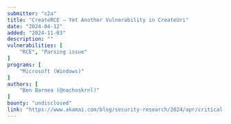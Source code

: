 ```yaml
---
submitter: "c2a"
title: "CreateRCE — Yet Another Vulnerability in CreateUri"
date: "2024-04-12"
added: "2024-11-03"
description: ""
vulnerabilities: [
    "RCE", "Parsing issue"
]
programs: [
    "Microsoft (Windows)"
]
authors: [
    "Ben Barnea (@nachoskrnl)"
]
bounty: "undisclosed"
link: "https://www.akamai.com/blog/security-research/2024/apr/critical-vulnerability-create-uri-remote-code-execution"
---
```




